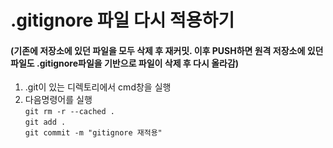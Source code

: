 # .gitignore 파일 다시 적용하기  
#### (기존에 저장소에 있던 파일을 모두 삭제 후 재커밋. 이후 PUSH하면 원격 저장소에 있던 파일도 .gitignore파일을 기반으로 파일이 삭제 후 다시 올라감)
1. .git이 있는 디렉토리에서 cmd창을 실행
2. 다음명령어를 실행  
<code>git rm -r --cached .</code>  
<code>git add .</code>  
<code>git commit -m "gitignore 재적용"</code>
